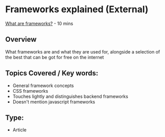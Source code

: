 # Frameworks explained (External)
[What are frameworks?](http://www.awwwards.com/what-are-frameworks-22-best-responsive-css-frameworks-for-web-design.html) - 10 mins

## Overview
What frameworks are and what they are used for, alongside a selection of the best that can be got for free on the internet

## Topics Covered / Key words:
- General framework concepts
- CSS frameworks
- Touches lightly and distinguishes backend frameworks
- Doesn't mention javascript frameworks


## Type:
- Article